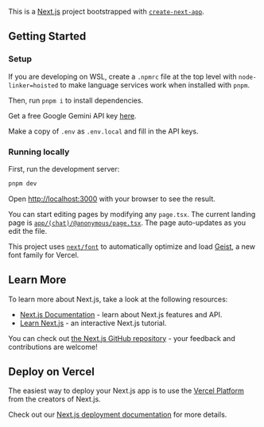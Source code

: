 This is a [Next.js](https://nextjs.org) project bootstrapped with [`create-next-app`](https://nextjs.org/docs/app/api-reference/cli/create-next-app).

## Getting Started

### Setup

If you are developing on WSL, create a `.npmrc` file at the top level with `node-linker=hoisted` to make language services work when installed with `pnpm`.

Then, run `pnpm i` to install dependencies.

Get a free Google Gemini API key [here](https://makersuite.google.com/app/apikey).

Make a copy of `.env` as `.env.local` and fill in the API keys.

### Running locally

First, run the development server:

```bash
pnpm dev
```

Open [http://localhost:3000](http://localhost:3000) with your browser to see the result.

You can start editing pages by modifying any `page.tsx`. The current landing page is [`app/(chat)/@anonymous/page.tsx`](app/(chat)/@anonymous/page.tsx). The page auto-updates as you edit the file.

This project uses [`next/font`](https://nextjs.org/docs/app/building-your-application/optimizing/fonts) to automatically optimize and load [Geist](https://vercel.com/font), a new font family for Vercel.

## Learn More

To learn more about Next.js, take a look at the following resources:

- [Next.js Documentation](https://nextjs.org/docs) - learn about Next.js features and API.
- [Learn Next.js](https://nextjs.org/learn) - an interactive Next.js tutorial.

You can check out [the Next.js GitHub repository](https://github.com/vercel/next.js) - your feedback and contributions are welcome!

## Deploy on Vercel

The easiest way to deploy your Next.js app is to use the [Vercel Platform](https://vercel.com/new?utm_medium=default-template&filter=next.js&utm_source=create-next-app&utm_campaign=create-next-app-readme) from the creators of Next.js.

Check out our [Next.js deployment documentation](https://nextjs.org/docs/app/building-your-application/deploying) for more details.
